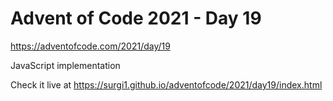 # Advent of Code 2021 - Day 19

https://adventofcode.com/2021/day/19

JavaScript implementation

Check it live at https://surgi1.github.io/adventofcode/2021/day19/index.html